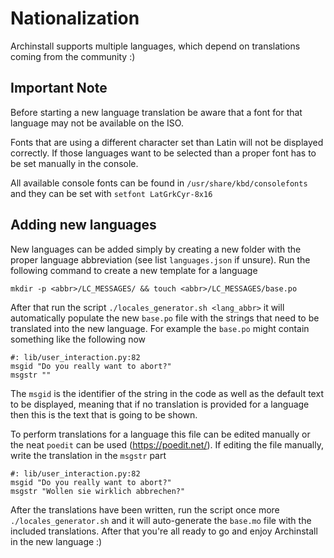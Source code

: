 # Nationalization

Archinstall supports multiple languages, which depend on translations coming from the community :)

## Important Note
Before starting a new language translation be aware that a font for that language may not be
available on the ISO.

Fonts that are using a different character set than Latin will not be displayed correctly. If those languages
want to be selected than a proper font has to be set manually in the console.

All available console fonts can be found in `/usr/share/kbd/consolefonts` and they
can be set with `setfont LatGrkCyr-8x16`

## Adding new languages

New languages can be added simply by creating a new folder with the proper language abbreviation (see list `languages.json` if unsure).
Run the following command to create a new template for a language
```
mkdir -p <abbr>/LC_MESSAGES/ && touch <abbr>/LC_MESSAGES/base.po
```

After that run the script `./locales_generator.sh <lang_abbr>` it will automatically populate the new `base.po` file with the strings that
need to be translated into the new language.
For example the `base.po` might contain something like the following now
```
#: lib/user_interaction.py:82
msgid "Do you really want to abort?"
msgstr ""
```

The `msgid` is the identifier of the string in the code as well as the default text to be displayed, meaning that if no
translation is provided for a language then this is the text that is going to be shown.

To perform translations for a language this file can be edited manually or the neat `poedit` can be used (https://poedit.net/).
If editing the file manually, write the translation in the `msgstr` part

```
#: lib/user_interaction.py:82
msgid "Do you really want to abort?"
msgstr "Wollen sie wirklich abbrechen?"
```

After the translations have been written, run the script once more `./locales_generator.sh` and it will auto-generate the `base.mo` file with the included translations.
After that you're all ready to go and enjoy Archinstall in the new language :)
